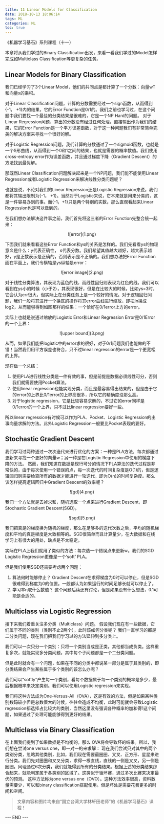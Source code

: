 ```yaml
---
title: 11 Linear Models for Classification
date: 2018-10-13 18:06:14
tags: ML
categories: ML
toc: true
---
```


《机器学习基石》系列课程（十一）

 本章将从我们学过的Binary Classification出发，来看一看我们学过的Model怎样完成如Multiclass Classification等更复杂的任务。

<!-- more -->

## Linear Models for Binary Classification
我们已经学习了3个Linear Model，他们的共同点是都计算了一个分数：向量wT和向量x的乘积。

对于Linear Classification问题，计算的分数需要经过一个sign函数，从而得到{-1， +1}内的结果，它的Error Function是0/1的。我们之前也学习过，在这个问题中我们要找一个最佳的分类结果是很难的，它是一个NP Hard的问题。
对于Linear Regression问题，算出的分数没有经过任何处理，直接输出作为我们的结果，它的Error Function是一个平方误差函数，对于这一种问题我们有非常简单完美的解决方案来寻找一个很好的解。

对于Logistic Regression问题，我们计算的分数通过了一个sigmoid函数，也就是一个S形曲线，从而得到一个0和1之间的结果，也就是需要的概率数值。我们使用cross-entropy error作为误差函数，并且通过梯度下降（Gradient Descent）的方法找到最优解。

那既然Linear Classification问题解决起来是一个NP问题，我们能不能使用Linear Regression或者Logistic Regression来解决线性分类问题呢？

也就是说，不论对我们的Linear Regression还是Logistic Regression来说，我们都将其输出限制为{-1， +1}。当然对于Logistic来说，它本来就是用来分类的，这是一件容易办到的事。而{-1，+1}只是两个特别的实数，那么直观看起来Linear Regression也是可以做到的。

在我们想办法解决这件事之前，我们首先将这三者的Error Function先整合统一起来：
<div align=center> ![error](1.png) </div>

下面我们就来看看这些Error Function和ys的关系是怎样的。我们先看看ys的物理意义是什么：y代表正确性， s代表分数。我们希望其值越大越好，越大表示越好，y是正数表示是正确的，否则表示是不正确的。我们想办法把Error Function画在平面上，我们令横轴是ys纵轴是error：

<div align=center> ![error image](2.png) </div>

对于线性分类算法，其表现为蓝色的线，而线性回归则表现为红色的线。我们可以看到在ys小的时候（小于2），其表现很好，但是在比较大的时候，比如ys=3时，它会认为err很大，但实际上在分类任务上是一个较好的情况。对于逻辑回归问题，我们一般将其进行一个换底的操作将其error曲线进行缩放，即把ln换成log2，从而能够得到如图那样的结果：一个恰好在0/1error上方的error。

实际上也就是说通过缩放的Logistic Error和Linear Regression Error是0/1Error的一个上界：

<div align=center> ![upper bound](3.png) </div>

从而，如果我们能把logistic中的error求的很好，对于0/1问题我们也能做的不错！当然我们用平方误差也符合，只不过linear regression的error是一个更宽松的上界。

现在做一个总结：
1. 使用PLA进行线性分类是一件有效的事，但是前提是数据必须线性可分，否则我们就需要使用Pocket算法。
2. 使用linear regression也能实现分类，而且是最容易得出结果的，但是由于它的error的上界比0/1error的上界高很多，所以它的精确度没那么高。
3. 对于logistic regression，它是比较容易求解的，不过它的error同样是0/1error的一个上界，只不过比linear regression要好一些。

所以linear regression有时候可以作为PLA、Pocket、Logistic Regression的出事向量求解的方法。此外Logistic Regression一般要比Pocket表现的要好。

## Stochastic Gradient Descent
我们学习过两种通过一次次迭代来进行优化的方案：一种是PLA方法，每次都通过更新来寻找一个更好的向量w；另一种是在Logistic Regression中使用的梯度下降的方法。
然而，我们知道在数据是现行可分的情况下PLA算法的迭代过程是非常快的，由于每次使用一个错误的点，每一次迭代的时间复杂度是O(1)的，但是逻辑回归则需要检查所有的数据才能进行一轮迭代，即为O(n)的时间复杂度。那么该怎样提高逻辑回归中Gradient Descent的效率呢？

<div align=center> ![gd](4.png) </div>

我们一个方法就是去掉求和，随机选取一个点来进行Gradient Descent，即Stochastic Gradient Descent(SGD)。

<div align=center> ![sgd](5.png) </div>

我们把真是的梯度换为随机的梯度，那么在足够多的迭代次数之后，平均的随机梯度和平均的真是梯度是大致相等的。SGD很简单而且计算量少，在大数据和在线学习上有很大的用处，缺点是不太稳定。

实际在PLA上我们就用了类似的方法：每次选一个错误点来更新w。我们的SGD Logistic Regression更像是一个‘soft’ PLA。

但是我们使用SGD还需要考虑两个问题：
1. 算法何时能够停止？
Gradient Descent在求得梯度为0时可以停止，但是SGD很难得到梯度为0的位置。一般都认为如果运行的时间足够长就可以停止了。
2. 学习率η取什么数值？
这个问题后续还有讨论，但是如果没有什么想法，0.1可能是合适的。

## Multiclass via Logistic Regression
接下来我们着重关注多分类（Multiclass）问题。
假设我们现在有一些数据，它们属于不同的类别（类别不止2两个），此时该如何分类呢？
我们一直学习的都是二分类问题，现在我们把我们学习过的方法延伸到多分类上。

我们可以一次只分一个类别：只将一个类别当成是正类，其他都当成负类。这样重复多次，就能实现多分类问题，其中每个子问题都是一个二分类问题。

但是此时就会有一个问题，如果在不同的分类中都说某一部分是属于其类别的，即分类结果会产生某些属于多个类别的该怎么办呢？

我们可以“softly”产生每一个类别，看每个数据属于每一个类别的概率是多少，最后根据概率来决定类别。我们可以使用Logistic regression来实现。

我们将这种方法成为One-Versus-All（OVA），这是有效的方法，但是如果某种类别数码较小但是总数很大的时候，往往会造成不均衡，此时可能就会导致Logistic regression都选择占比较大的类别，当然这里没有强调各种概率的加和得1这个问题，如果通过了处理可能能够得到更好的结果。


## Multiclass via Binary Classification
在上面我们提到了如果数据是不均衡的，那么 OVA将会导致坏的结果。所以，我们想在尝试one versus one，即一对一的来求解：
现在我们尝试只对其中的两个类别分类，忽略其他类别，比如，我们现在需要最圈圈、叉叉、正方形、星星来进行分类。我们先对圈圈和叉叉分类，求得一根直线，直线的一侧是叉叉，另一侧是圈圈。同理通过6次分类，我们就能得到所有的分类结果。根据上述的分类结果综合起来，就能判定属于各类别的区域了。这类似于循环赛，通过多次比赛来决定最优的预测。
这种方法称为one versus one（OVO）。这种方法效率很高，资料数量需要少，可以和binary classification搭配使用。但是坏处是需要花费更多的时间和空间。

> 文章内容和图片均来自“国立台湾大学林轩田老师”的《机器学习基石》课程！


--- END ---